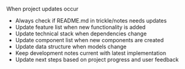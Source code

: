 When project updates occur
- Always check if README.md in trickle/notes needs updates
- Update feature list when new functionality is added
- Update technical stack when dependencies change
- Update component list when new components are created
- Update data structure when models change
- Keep development notes current with latest implementation
- Update next steps based on project progress and user feedback